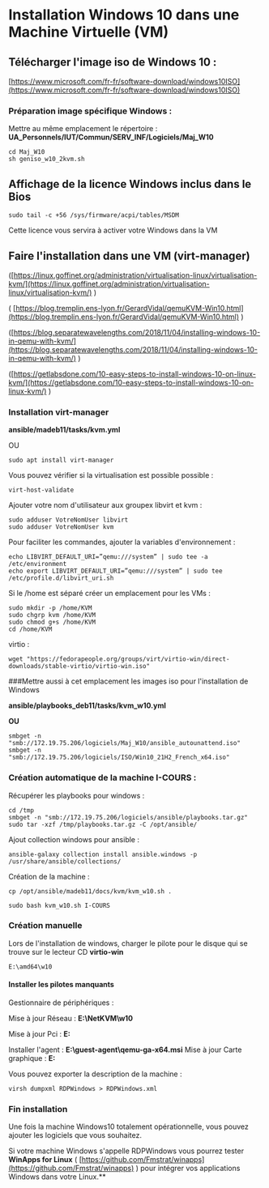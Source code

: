 # Installation Windows 10 dans une Machine Virtuelle (VM)


## Télécharger l'image iso de Windows 10 :

[https://www.microsoft.com/fr-fr/software-download/windows10ISO](https://www.microsoft.com/fr-fr/software-download/windows10ISO) 

### Préparation image spécifique Windows :
Mettre au même emplacement le répertoire :
**UA_Personnels/IUT/Commun/SERV_INF/Logiciels/Maj_W10**

	cd Maj_W10
	sh geniso_w10_2kvm.sh

## Affichage de la licence Windows inclus dans le Bios

	sudo tail -c +56 /sys/firmware/acpi/tables/MSDM

Cette licence vous servira à activer votre Windows dans la VM

## Faire l'installation dans une VM (virt-manager)


([https://linux.goffinet.org/administration/virtualisation-linux/virtualisation-kvm/](https://linux.goffinet.org/administration/virtualisation-linux/virtualisation-kvm/) )

 ( [https://blog.tremplin.ens-lyon.fr/GerardVidal/qemuKVM-Win10.html](https://blog.tremplin.ens-lyon.fr/GerardVidal/qemuKVM-Win10.html) )

([https://blog.separatewavelengths.com/2018/11/04/installing-windows-10-in-qemu-with-kvm/](https://blog.separatewavelengths.com/2018/11/04/installing-windows-10-in-qemu-with-kvm/) )

([https://getlabsdone.com/10-easy-steps-to-install-windows-10-on-linux-kvm/](https://getlabsdone.com/10-easy-steps-to-install-windows-10-on-linux-kvm/) )

### Installation virt-manager

**ansible/madeb11/tasks/kvm.yml**

OU

	sudo apt install virt-manager
	
Vous pouvez vérifier si la virtualisation est possible possible :

	virt-host-validate

Ajouter votre nom d'utilisateur aux groupex libvirt et kvm :

	sudo adduser VotreNomUser libvirt
	sudo adduser VotreNomUser kvm

Pour faciliter les commandes, ajouter la variables d'environnement :

	echo LIBVIRT_DEFAULT_URI=”qemu:///system” | sudo tee -a /etc/environment
	echo export LIBVIRT_DEFAULT_URI=”qemu:///system” | sudo tee /etc/profile.d/libvirt_uri.sh
	

Si le /home est séparé créer un emplacement pour les VMs :

	sudo mkdir -p /home/KVM
	sudo chgrp kvm /home/KVM
	sudo chmod g+s /home/KVM
	cd /home/KVM
	
virtio :

	wget "https://fedorapeople.org/groups/virt/virtio-win/direct-downloads/stable-virtio/virtio-win.iso"
	
###Mettre aussi à cet emplacement les images iso pour l'installation de Windows

**ansible/playbooks_deb11/tasks/kvm_w10.yml**

**OU**

	smbget -n "smb://172.19.75.206/logiciels/Maj_W10/ansible_autounattend.iso"
	smbget -n "smb://172.19.75.206/logiciels/ISO/Win10_21H2_French_x64.iso"


### Création automatique de la machine I-COURS : 

Récupérer les playbooks pour windows :

	cd /tmp
	smbget -n "smb://172.19.75.206/logiciels/ansible/playbooks.tar.gz"
	sudo tar -xzf /tmp/playbooks.tar.gz -C /opt/ansible/

Ajout collection windows pour ansible :

	ansible-galaxy collection install ansible.windows -p /usr/share/ansible/collections/

Création de la machine :

	cp /opt/ansible/madeb11/docs/kvm/kvm_w10.sh .
	
	sudo bash kvm_w10.sh I-COURS

### Création manuelle

Lors de l'installation de windows, charger le pilote pour le disque qui se trouve sur le lecteur CD **virtio-win**

	E:\amd64\w10

#### Installer les pilotes manquants

Gestionnaire de périphériques :

Mise à jour Réseau : **E:\NetKVM\w10**

Mise à jour Pci : **E:**


Installer l'agent : **E:\guest-agent\qemu-ga-x64.msi**
Mise à jour Carte graphique : **E:**


Vous pouvez exporter la description de la machine :

	virsh dumpxml RDPWindows > RDPWindows.xml
	
### Fin installation	

Une fois la machine Windows10 totalement opérationnelle, vous pouvez ajouter les logiciels que vous souhaitez.

Si votre machine Windows s'appelle RDPWindows vous pourrez tester **WinApps for Linux** ( [https://github.com/Fmstrat/winapps](https://github.com/Fmstrat/winapps) ) pour intégrer vos applications Windows dans votre Linux.**